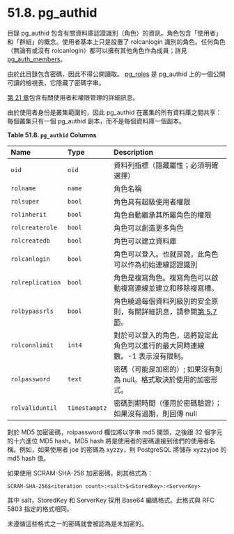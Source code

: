 # 51.8. pg\_authid

目錄 pg\_authid 包含有關資料庫認證識別（角色）的資訊。角色包含「使用者」和「群組」的概念。使用者基本上只是設置了 rolcanlogin 識別的角色。任何角色（無論有或沒有 rolcanlogin）都可以擁有其他角色作為成員；詳見 [pg\_auth\_members](pg_auth_members.md)。

由於此目錄包含密碼，因此不得公開讀取。 [pg\_roles](pg_roles.md) 是 pg\_authid 上的一個公開可讀的檢視表，它隱藏了密碼字串。

[第 21 章](../../server-administration/21.-zi-liao-ku-jiao-se/)包含有關使用者和權限管理的詳細訊息。

由於使用者身份是叢集範圍的，因此 pg\_authid 在叢集的所有資料庫之間共享：每個叢集只有一個 pg\_authid 副本，而不是每個資料庫一個副本。

**Table 51.8. `pg_authid` Columns**

| Name | Type | Description |
| :--- | :--- | :--- |
| `oid` | `oid` | 資料列指標（隱藏屬性；必須明確選擇） |
| `rolname` | `name` | 角色名稱 |
| `rolsuper` | `bool` | 角色具有超級使用者權限 |
| `rolinherit` | `bool` | 角色自動繼承其所屬角色的權限 |
| `rolcreaterole` | `bool` | 角色可以創造更多角色 |
| `rolcreatedb` | `bool` | 角色可以建立資料庫 |
| `rolcanlogin` | `bool` | 角色可以登入。也就是說，此角色可以作為初始連線認證識別 |
| `rolreplication` | `bool` | 角色是複寫角色。複寫角色可以啟動複寫連線並建立和移除複寫槽。 |
| `rolbypassrls` | `bool` | 角色繞過每個資料列級別的安全原則，有關詳細訊息，請參閱[第 5.7 節](../../the-sql-language/ddl/5.7.-zi-liao-lie-an-quan-yuan-ze.md)。 |
| `rolconnlimit` | `int4` | 對於可以登入的角色，這將設定此角色可以進行的最大同時連線數。-1 表示沒有限制。 |
| `rolpassword` | `text` | 密碼（可能是加密的）; 如果沒有則為 null。格式取決於使用的加密形式。 |
| `rolvaliduntil` | `timestamptz` | 密碼到期時間（僅用於密碼驗證）；如果沒有過期，則回傳 null |

對於 MD5 加密密碼，rolpassword 欄位將以字串 md5 開頭，之後跟 32 個字元的十六進位 MD5 hash。MD5 hash 將是使用者的密碼連接到他們的使用者名稱。例如，如果使用者 joe 的密碼為 xyzzy，則 PostgreSQL 將儲存 xyzzyjoe 的 md5 hash 值。

如果使用 SCRAM-SHA-256 加密密碼，則其格式為：

```text
SCRAM-SHA-256$<iteration count>:<salt>$<StoredKey>:<ServerKey>
```

其中 salt，StoredKey 和 ServerKey 採用 Base64 編碼格式。此格式與 RFC 5803 指定的格式相同。

未遵循這些格式之一的密碼就會被認為是未加密的。


